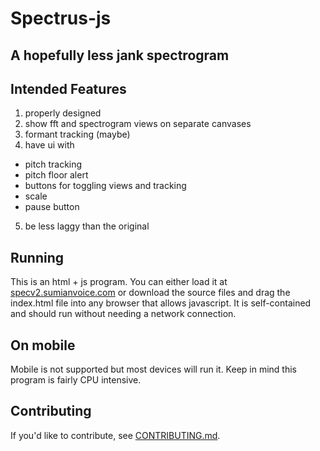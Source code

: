 # Spectrus-js
## A hopefully less jank spectrogram

## Intended Features
1. properly designed
2. show fft and spectrogram views on separate canvases
3. formant tracking (maybe)
4. have ui with
  - pitch tracking
  - pitch floor alert
  - buttons for toggling views and tracking
  - scale
  - pause button
5. be less laggy than the original

## Running
This is an html + js program. You can either load it at [specv2.sumianvoice.com](https://specv2.sumianvoice.com/) or download the source files and drag the index.html file into any browser that allows javascript. It is self-contained and should run without needing a network connection.

## On mobile
Mobile is not supported but most devices will run it. Keep in mind this program is fairly CPU intensive.

## Contributing
If you'd like to contribute, see [CONTRIBUTING.md](CONTRIBUTING.md).